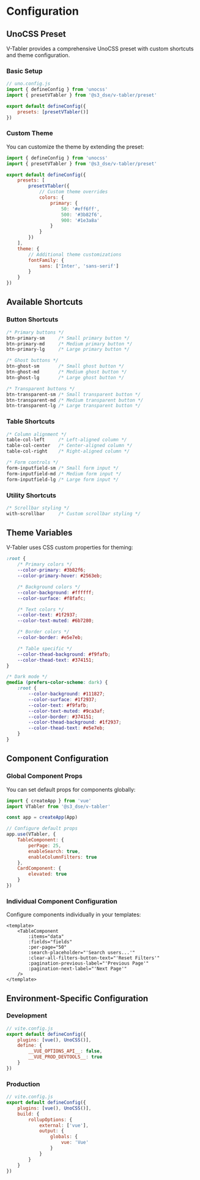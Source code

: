 # Configuration

## UnoCSS Preset

V-Tabler provides a comprehensive UnoCSS preset with custom shortcuts and theme configuration.

### Basic Setup

```javascript
// uno.config.js
import { defineConfig } from 'unocss'
import { presetVTabler } from '@s3_dse/v-tabler/preset'

export default defineConfig({
    presets: [presetVTabler()]
})
```

### Custom Theme

You can customize the theme by extending the preset:

```javascript
import { defineConfig } from 'unocss'
import { presetVTabler } from '@s3_dse/v-tabler/preset'

export default defineConfig({
    presets: [
        presetVTabler({
            // Custom theme overrides
            colors: {
                primary: {
                    50: '#eff6ff',
                    500: '#3b82f6',
                    900: '#1e3a8a'
                }
            }
        })
    ],
    theme: {
        // Additional theme customizations
        fontFamily: {
            sans: ['Inter', 'sans-serif']
        }
    }
})
```

## Available Shortcuts

### Button Shortcuts

```css
/* Primary buttons */
btn-primary-sm     /* Small primary button */
btn-primary-md     /* Medium primary button */
btn-primary-lg     /* Large primary button */

/* Ghost buttons */
btn-ghost-sm       /* Small ghost button */
btn-ghost-md       /* Medium ghost button */
btn-ghost-lg       /* Large ghost button */

/* Transparent buttons */
btn-transparent-sm /* Small transparent button */
btn-transparent-md /* Medium transparent button */
btn-transparent-lg /* Large transparent button */
```

### Table Shortcuts

```css
/* Column alignment */
table-col-left     /* Left-aligned column */
table-col-center   /* Center-aligned column */
table-col-right    /* Right-aligned column */

/* Form controls */
form-inputfield-sm /* Small form input */
form-inputfield-md /* Medium form input */
form-inputfield-lg /* Large form input */
```

### Utility Shortcuts

```css
/* Scrollbar styling */
with-scrollbar     /* Custom scrollbar styling */
```

## Theme Variables

V-Tabler uses CSS custom properties for theming:

```css
:root {
    /* Primary colors */
    --color-primary: #3b82f6;
    --color-primary-hover: #2563eb;

    /* Background colors */
    --color-background: #ffffff;
    --color-surface: #f8fafc;

    /* Text colors */
    --color-text: #1f2937;
    --color-text-muted: #6b7280;

    /* Border colors */
    --color-border: #e5e7eb;

    /* Table specific */
    --color-thead-background: #f9fafb;
    --color-thead-text: #374151;
}

/* Dark mode */
@media (prefers-color-scheme: dark) {
    :root {
        --color-background: #111827;
        --color-surface: #1f2937;
        --color-text: #f9fafb;
        --color-text-muted: #9ca3af;
        --color-border: #374151;
        --color-thead-background: #1f2937;
        --color-thead-text: #e5e7eb;
    }
}
```

## Component Configuration

### Global Component Props

You can set default props for components globally:

```javascript
import { createApp } from 'vue'
import VTabler from '@s3_dse/v-tabler'

const app = createApp(App)

// Configure default props
app.use(VTabler, {
    TableComponent: {
        perPage: 25,
        enableSearch: true,
        enableColumnFilters: true
    },
    CardComponent: {
        elevated: true
    }
})
```

### Individual Component Configuration

Configure components individually in your templates:

```vue
<template>
    <TableComponent
        :items="data"
        :fields="fields"
        :per-page="50"
        :search-placeholder="'Search users...'"
        :clear-all-filters-button-text="'Reset Filters'"
        :pagination-previous-label="'Previous Page'"
        :pagination-next-label="'Next Page'"
    />
</template>
```

## Environment-Specific Configuration

### Development

```javascript
// vite.config.js
export default defineConfig({
    plugins: [vue(), UnoCSS()],
    define: {
        __VUE_OPTIONS_API__: false,
        __VUE_PROD_DEVTOOLS__: true
    }
})
```

### Production

```javascript
// vite.config.js
export default defineConfig({
    plugins: [vue(), UnoCSS()],
    build: {
        rollupOptions: {
            external: ['vue'],
            output: {
                globals: {
                    vue: 'Vue'
                }
            }
        }
    }
})
```
